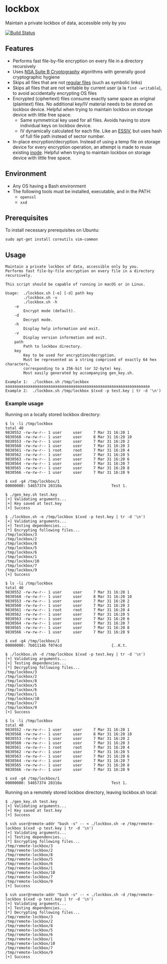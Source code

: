 # lockbox

Maintain a private lockbox of data, accessible only by you

[![Build Status](https://travis-ci.org/JElchison/lockbox.svg?branch=master)](https://travis-ci.org/JElchison/lockbox)


## Features
* Performs fast file-by-file encryption on every file in a directory recursively
* Uses [NSA Suite B Cryptography](https://en.wikipedia.org/wiki/NSA_Suite_B_Cryptography) algorithms with generally good cryptographic hygiene
* Skips all files that are not [regular files](https://en.wikipedia.org/wiki/Unix_file_types#Regular_file) (such as symbolic links)
* Skips all files that are not writable by current user (a la `find -writable`), to avoid accidentally encrypting OS files
* Encrypted (ciphertext) files consume exactly same space as original (plaintext) files.  No additional key/IV material needs to be stored on lockbox device.  Helpful when trying to maintain lockbox on storage device with little free space.
    * Same symmetrical key used for all files.  Avoids having to store individual keys on lockbox device.
    * IV dynamically calculated for each file.  Like an [ESSIV](https://en.wikipedia.org/wiki/Disk_encryption_theory#Encrypted_salt-sector_initialization_vector_(ESSIV)), but uses hash of full file path instead of sector number.
* In-place encryption/decryption.  Instead of using a temp file on storage device for every encryption operation, an attempt is made to reuse existing [inode](https://en.wikipedia.org/wiki/Inode).  Helpful when trying to maintain lockbox on storage device with little free space.


## Environment
* Any OS having a Bash environment
* The following tools must be installed, executable, and in the PATH:
    * `openssl`
    * `xxd`


## Prerequisites
To install necessary prerequisites on Ubuntu:

    sudo apt-get install coreutils vim-common


## Usage
```
Maintain a private lockbox of data, accessible only by you.
Performs fast file-by-file encryption on every file in a directory recursively.

This script should be capable of running in macOS or in Linux.

Usage:  ./lockbox.sh [-e] [-d] path key
        ./lockbox.sh -v
        ./lockbox.sh -h
    -e
        Encrypt mode (default).
    -d
        Decrypt mode.
    -h
        Display help information and exit.
    -v
        Display version information and exit.
    path
        Path to lockbox directory.
    key
        Key to be used for encryption/decryption.
        Must be represented as a string comprised of exactly 64 hex characters,
        corresponding to a 256-bit (or 32-byte) key.
        Most easily generated by accompanying gen_key.sh.

Example 1:  ./lockbox.sh /tmp/lockbox aaaaaaaaaaaaaaaaaaaaaaaaaaaaaaaaaaaaaaaaaaaaaaaaaaaaaaaaaaaaaaaa
Example 2:  ./lockbox.sh /tmp/lockbox $(xxd -p test.key | tr -d '\n')
```

### Example usage
Running on a locally stored lockbox directory:
```
$ ls -li /tmp/lockbox
total 40
9830552 -rw-rw-r-- 1 user     user     7 Mar 31 16:20 1
9830568 -rw-rw-r-- 1 user     user     8 Mar 31 16:20 10
9830553 -rw-rw-r-- 1 user     user     7 Mar 31 16:20 2
9830560 -rw-rw-r-- 1 user     user     7 Mar 31 16:20 3
9830561 -rw-rw-r-- 1 root     root     7 Mar 31 16:20 4
9830562 -rw-rw-r-- 1 user     user     7 Mar 31 16:20 5
9830563 -rw-rw-r-- 1 user     user     7 Mar 31 16:20 6
9830564 -rw-rw-r-- 1 user     user     7 Mar 31 16:20 7
9830565 -rw-rw-r-- 1 user     user     7 Mar 31 16:20 8
9830566 -rw-rw-r-- 1 user     user     7 Mar 31 16:20 9

$ xxd -g4 /tmp/lockbox/1
00000000: 54657374 20310a                      Test 1.

$ ./gen_key.sh test.key
[+] Validating arguments...
[+] Key saved at test.key
[+] Success

$ ./lockbox.sh -e /tmp/lockbox $(xxd -p test.key | tr -d '\n')
[+] Validating arguments...
[+] Testing dependencies...
[*] Encrypting following files...
/tmp/lockbox/3
/tmp/lockbox/2
/tmp/lockbox/8
/tmp/lockbox/5
/tmp/lockbox/6
/tmp/lockbox/1
/tmp/lockbox/10
/tmp/lockbox/7
/tmp/lockbox/9
[+] Success

$ ls -li /tmp/lockbox
total 40
9830552 -rw-rw-r-- 1 user     user     7 Mar 31 16:20 1
9830568 -rw-rw-r-- 1 user     user     8 Mar 31 16:20 10
9830553 -rw-rw-r-- 1 user     user     7 Mar 31 16:20 2
9830560 -rw-rw-r-- 1 user     user     7 Mar 31 16:20 3
9830561 -rw-rw-r-- 1 root     root     7 Mar 31 16:20 4
9830562 -rw-rw-r-- 1 user     user     7 Mar 31 16:20 5
9830563 -rw-rw-r-- 1 user     user     7 Mar 31 16:20 6
9830564 -rw-rw-r-- 1 user     user     7 Mar 31 16:20 7
9830565 -rw-rw-r-- 1 user     user     7 Mar 31 16:20 8
9830566 -rw-rw-r-- 1 user     user     7 Mar 31 16:20 9

$ xxd -g4 /tmp/lockbox/1
00000000: 7b01114b f074cd                      {..K.t.

$ ./lockbox.sh -d /tmp/lockbox $(xxd -p test.key | tr -d '\n')
[+] Validating arguments...
[+] Testing dependencies...
[*] Decrypting following files...
/tmp/lockbox/3
/tmp/lockbox/2
/tmp/lockbox/8
/tmp/lockbox/5
/tmp/lockbox/6
/tmp/lockbox/1
/tmp/lockbox/10
/tmp/lockbox/7
/tmp/lockbox/9
[+] Success

$ ls -li /tmp/lockbox
total 40
9830552 -rw-rw-r-- 1 user     user     7 Mar 31 16:20 1
9830568 -rw-rw-r-- 1 user     user     8 Mar 31 16:20 10
9830553 -rw-rw-r-- 1 user     user     7 Mar 31 16:20 2
9830560 -rw-rw-r-- 1 user     user     7 Mar 31 16:20 3
9830561 -rw-rw-r-- 1 root     root     7 Mar 31 16:20 4
9830562 -rw-rw-r-- 1 user     user     7 Mar 31 16:20 5
9830563 -rw-rw-r-- 1 user     user     7 Mar 31 16:20 6
9830564 -rw-rw-r-- 1 user     user     7 Mar 31 16:20 7
9830565 -rw-rw-r-- 1 user     user     7 Mar 31 16:20 8
9830566 -rw-rw-r-- 1 user     user     7 Mar 31 16:20 9

$ xxd -g4 /tmp/lockbox/1
00000000: 54657374 20310a                      Test 1.
```

Running on a remotely stored lockbox directory, leaving lockbox.sh local:
```
$ ./gen_key.sh test.key
[+] Validating arguments...
[+] Key saved at test.key
[+] Success

$ ssh user@remote-addr "bash -s" -- < ./lockbox.sh -e /tmp/remote-lockbox $(xxd -p test.key | tr -d '\n')
[+] Validating arguments...
[+] Testing dependencies...
[*] Encrypting following files...
/tmp/remote-lockbox/3
/tmp/remote-lockbox/2
/tmp/remote-lockbox/8
/tmp/remote-lockbox/5
/tmp/remote-lockbox/6
/tmp/remote-lockbox/1
/tmp/remote-lockbox/10
/tmp/remote-lockbox/7
/tmp/remote-lockbox/9
[+] Success

$ ssh user@remote-addr "bash -s" -- < ./lockbox.sh -d /tmp/remote-lockbox $(xxd -p test.key | tr -d '\n')
[+] Validating arguments...
[+] Testing dependencies...
[*] Decrypting following files...
/tmp/remote-lockbox/3
/tmp/remote-lockbox/2
/tmp/remote-lockbox/8
/tmp/remote-lockbox/5
/tmp/remote-lockbox/6
/tmp/remote-lockbox/1
/tmp/remote-lockbox/10
/tmp/remote-lockbox/7
/tmp/remote-lockbox/9
[+] Success
```
